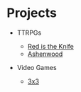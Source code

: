 # Projects

* TTRPGs
    * [Red is the Knife](RitK.md)
    * [Ashenwood](Ashenwood.md)

* Video Games
    * [3x3](3x3.md)